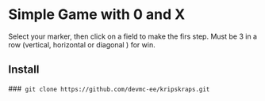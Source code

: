 # Simple Game with 0 and X

Select your marker, then click on a field to make the firs step. Must be 3 in a row (vertical, horizontal or diagonal
) for
 win. 
 
 ## Install
 
###`` git clone https://github.com/devmc-ee/kripskraps.git``
